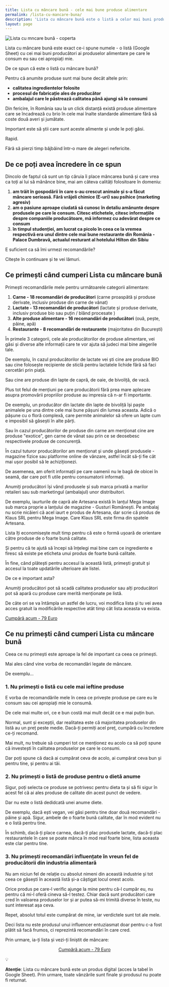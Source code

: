 ```yaml
---
title: Lista cu mâncare bună - cele mai bune produse alimentare
permalink: /lista-cu-mancare-buna/
description: 'Lista cu mâncare bună este o listă a celor mai buni producători și a celor mai bune produse alimentare în opinia mea. Lista se updatează.'
layout: page
---
```

![Lista cu mncare bună - coperta](/assets/images/gallery/lista-cu-mancare-buna.webp)

Lista cu mâncare bună este exact ce-i spune numele - o listă (Google Sheet) cu cei mai buni producători ai produselor alimentare pe care le consum eu sau cei apropiați mie.

De ce spun că este o listă cu mâncare bună?

Pentru că anumite produse sunt mai bune decât altele prin:

- **calitatea ingredientelor folosite**
- **procesul de fabricație ales de producător**
- **ambalajul care le păstrează calitatea până ajungi să le consumi**

Din fericire, în România sau la un click distanță există produse alimentare care se încadrează cu brio în cele mai înalte standarde alimentare fără să coste două averi și jumătate.

Important este să știi care sunt aceste alimente și unde le poți găsi.

Rapid.

Fără să pierzi timp bâjbâind într-o mare de alegeri nefericite.

## De ce poți avea încredere în ce spun

Dincolo de faptul că sunt un tip căruia îi place mâncarea bună și care vrea ca toți ai lui să mănânce bine, mai am câteva calități folositoare în domeniu:

1. **am trăit în gospodării în care s-au crescut animale și s-a făcut mâncare serioasă. Fără vrăjeli chimice (E-uri) sau psihice (marketing agresiv)**
2. **am o pasiune aproape ciudată să cunosc în detaliu amănunte despre produsele pe care le consum. Citesc etichetele, citesc informațiile despre companiile producătoare, mă informez cu adevărat despre ce consum**
3. **în timpul studenției, am lucrat ca picolo în ceea ce la vremea respectivă era unul dintre cele mai bune restaurante din România - Palace Dumbravă, actualul resturant al hotelului Hilton din Sibiu**

E suficient ca să îmi urmezi recomandările?

Citește în continuare și te vei lămuri.

## Ce primești când cumperi Lista cu mâncare bună

Primești recomandările mele pentru următoarele categorii alimentare:

1. **Carne - 18 recomandări de producători** (carne proaspătă și produse derivate, inclusiv produse din carne de vânat)
2. **Lactate - 13 recomandări de producători** (lactate și produse derivate, inclusiv produse bio sau puțin / blând procesate )
3. **Alte produse alimentare - 16 recomandări de producători** (ouă, pește, pâine, apă)
4. **Restaurante - 8 recomandări de restaurante** (majoritatea din București)

În primele 3 categorii, cele ale producătorilor de produse alimentare, vei găsi și diverse alte informații care te vor ajuta să judeci mai bine alegerile tale.

De exemplu, în cazul producătorilor de lactate vei ști cine are produse BIO sau cine folosește recipiente de sticlă pentru lactatele lichide fără să faci cercetări prin piață.

Sau cine are produse din lapte de capră, de oaie, de bivoliță, de vacă.

Plus tot felul de mențiuni pe care producătorii fără prea mare aplecare asupra promovării propriilor produse au impresia că n-ar fi importante.

De exemplu, un producător din lactate din lapte de bivoliță își paște animalele pe una dintre cele mai bune pășuni din lumea aceasta. Adică o pășune cu o floră complexă, care permite animalelor să ofere un lapte cum e imposibil să găsești în alte părți.

Sau în cazul producătorilor de produse din carne am menționat cine are produse "exotice", gen carne de vânat sau prin ce se deosebesc respectivele produse de concurență.

În cazul tuturor producătorilor am menționat și unde găsești produsele - magazine fizice sau platforme online de vânzare, astfel încât să-ți fie cât mai ușor posibil să le achiziționezi.

De asemenea, am oferit informații pe care oamenii nu le bagă de obicei în seamă, dar care pot fi utile pentru consumatorii informați.

Anumiți producători își vând produsele și sub marca privată a marilor retaileri sau sub marketingul (ambalajul) unor distribuitori.

De exemplu, iaurturile de capră ale Artesana există în lanțul Mega Image sub marca proprie a lanțului de magazine - Gusturi Românești. Pe ambalaj nu scrie nicăieri că acel iaurt e produs de Artesana, dar scrie că produs de Klaus SRL pentru Mega Image. Care Klaus SRL este firma din spatele Artesana.

Lista îți economisește mult timp pentru că este o formă ușoară de orientare către produse de o foarte bună calitate.

Și pentru că te ajută să începi să înțelegi mai bine cam ce ingrediente e firesc să existe pe eticheta unui produs de foarte bună calitate.

În fine, când plătești pentru accesul la această listă, primești gratuit și accesul la toate updatările ulterioare ale listei.

De ce e important asta?

Anumiți producători pot să scadă calitatea produselor sau alți producători pot să apară cu produse care merită menționate pe listă.

De câte ori se va întâmpla un astfel de lucru, voi modifica lista și tu vei avea acces gratuit la modificările respective atât timp cât lista aceasta va exista.

[Cumpără acum - 79 Euro](https://shop.beldie.ro/buy?link=BlHhD)

## Ce nu primești când cumperi Lista cu mâncare bună

Ceea ce nu primești este aproape la fel de important ca ceea ce primești.

Mai ales când vine vorba de recomandări legate de mâncare.

De exemplu...

### 1\. Nu primești o listă cu cele mai ieftine produse

E vorba de recomandările mele în ceea ce privește produse pe care eu le consum sau cei apropiați mie le consumă.

De cele mai multe ori, ce e bun costă mai mult decât ce e mai puțin bun.

Normal, sunt și excepții, dar realitatea este că majoritatea produselor din listă au un preț peste medie. Dacă-ți permiți acel preț, cumpără cu încredere ce-ți recomand.

Mai mult, nu trebuie să cumperi tot ce menționez eu acolo ca să poți spune că investești în calitatea produselor pe care le consumi.

Dar poți spune că dacă ai cumpărat ceva de acolo, ai cumpărat ceva bun și pentru tine, și pentru ai tăi.

### 2\. Nu primești o listă de produse pentru o dietă anume

Sigur, poți selecta ce produse se potrivesc pentru dieta ta și să fii sigur în acest fel că ai ales produse de calitate din acest punct de vedere.

Dar nu este o listă dedidcată unei anume diete.

De exemplu, dacă ești vegan, vei găsi pentru tine doar două recomandări - pâine și apă. Sigur, ambele de o foarte bună calitate, dar în mod evident nu e o listă pentru tine.

În schimb, dacă-ți place carnea, dacă-ți plac produsele lactate, dacă-ți plac restaurantele în care se poate mânca în mod real foarte bine, lista aceasta este clar pentru tine.

### 3\. Nu primești recomandări influențate în vreun fel de producătorii din industria alimentară

Nu am niciun fel de relație cu absolut nimeni din această industrie și tot ceea ce găsești în această listă și-a câștigat locul onest acolo.

Orice produs pe care-l verific ajunge la mine pentru că-l cumpăr eu, nu pentru că mi-l oferă cineva să-l testez. Chiar dacă sunt producători care cred în valoarea produselor lor și ar putea să-mi trimită diverse în teste, nu sunt interesat așa ceva.

Repet, absolut totul este cumpărat de mine, iar verdictele sunt tot ale mele.

Deci lista nu este produsul unui influencer entuziasmat doar pentru c-a fost plătit să facă frumos, ci reprezintă recomandări în care cred.

Prin urmare, ia-ți lista și vezi-ți liniștit de mâncare:

<p style="text-align:center;">
      <a href="https://shop.beldie.ro/buy?link=BlHhD" class="button" data-button-variant="primary">Cumpără acum - 79 Euro</a>
      </p>
💡

****Atenție****: Lista cu mâncare bună este un produs digital (acces la tabel în Google Sheet). Prin urmare, toate vânzările sunt finale și produsul nu poate fi returnat.
